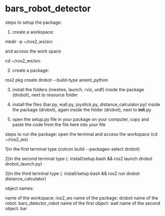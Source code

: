 # bars_robot_detector

steps to setup the package:

1) create a workspace:

mkdir -p ~/ros2_ws/src

and access the work space

cd ~/ros2_ws/src

2) create a package:

ros2 pkg create drobot --build-type ament_python

3) install the folders (meshes, launch, rviz, urdf) inside the package (drobot), next to resource folder

4) install the files (bar.py, wall.py, joystick.py, distance_calculator.py) inside the package (drobot), again inside the folder (drobot), next to __init__.py

5) open the setup.py file in your package on your computer, copy and paste the code from the file here into your file


steps to run the package: open the terminal and access the workspace (cd ~/ros2_ws)

1)in the first terminal type (colcon build --packages-select drobot)

2)in the second terminal type (. install/setup.bash && ros2 launch drobot drobot_launch.py)

3)in the third terminal type (. install/setup.bash && ros2 run drobot distance_calculator)


object names:

name of the workspace: ros2_ws
name of the package: drobot
name of the robot: bars_detector_robot
name of the first object: wall
name of the second object: bar


